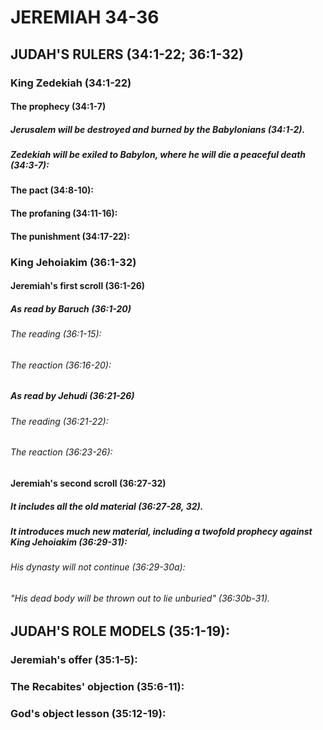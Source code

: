 ---
---
# JEREMIAH 34-36 
## JUDAH\'S RULERS (34:1-22; 36:1-32) 
###  King Zedekiah (34:1-22) 
####  The prophecy (34:1-7) 
#####  Jerusalem will be destroyed and burned by the Babylonians (34:1-2). 
#####  Zedekiah will be exiled to Babylon, where he will die a peaceful death (34:3-7): 
####  The pact (34:8-10): 
####  The profaning (34:11-16): 
####  The punishment (34:17-22): 
###  King Jehoiakim (36:1-32) 
####  Jeremiah\'s first scroll (36:1-26) 
#####  As read by Baruch (36:1-20) 
######  The reading (36:1-15): 
######  The reaction (36:16-20): 
#####  As read by Jehudi (36:21-26) 
######  The reading (36:21-22): 
######  The reaction (36:23-26): 
####  Jeremiah\'s second scroll (36:27-32) 
#####  It includes all the old material (36:27-28, 32). 
#####  It introduces much new material, including a twofold prophecy against King Jehoiakim (36:29-31): 
######  His dynasty will not continue (36:29-30a): 
######  \"His dead body will be thrown out to lie unburied\" (36:30b-31). 
## JUDAH\'S ROLE MODELS (35:1-19): 
###  Jeremiah\'s offer (35:1-5): 
###  The Recabites\' objection (35:6-11): 
###  God\'s object lesson (35:12-19): 
